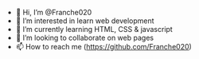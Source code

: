 - 👋 Hi, I’m @Franche020
- 👀 I’m interested in learn web development
- 🌱 I’m currently learning HTML, CSS & javascript
- 💞️ I’m looking to collaborate on web pages
- 📫 How to reach me (https://github.com/Franche020)

<!---
Franche020/Franche020 is a ✨ special ✨ repository because its `README.md` (this file) appears on your GitHub profile.
You can click the Preview link to take a look at your changes.
--->
